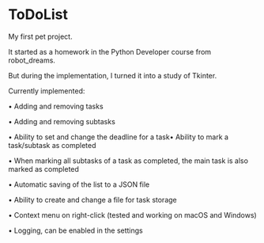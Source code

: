 # ToDoList

My first pet project.

It started as a homework  in the Python Developer course from robot_dreams.

But during the implementation, I turned it into a study of Tkinter.

Currently implemented:

• Adding and removing tasks

• Adding and removing subtasks

• Ability to set and change the deadline for a task• Ability to mark a task/subtask as completed

• When marking all subtasks of a task as completed, the main task is also marked as completed

• Automatic saving of the list to a JSON file

• Ability to create and change a file for task storage

• Context menu on right-click (tested and working on macOS and Windows)

• Logging, can be enabled in the settings

